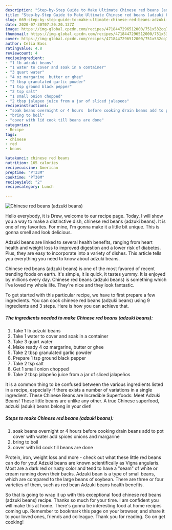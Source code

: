```yaml
---
description: "Step-by-Step Guide to Make Ultimate Chinese red beans (adzuki beans)"
title: "Step-by-Step Guide to Make Ultimate Chinese red beans (adzuki beans)"
slug: 669-step-by-step-guide-to-make-ultimate-chinese-red-beans-adzuki-beans
date: 2020-07-30T07:20:20.137Z
image: https://img-global.cpcdn.com/recipes/4718447296512000/751x532cq70/chinese-red-beans-adzuki-beans-recipe-main-photo.jpg
thumbnail: https://img-global.cpcdn.com/recipes/4718447296512000/751x532cq70/chinese-red-beans-adzuki-beans-recipe-main-photo.jpg
cover: https://img-global.cpcdn.com/recipes/4718447296512000/751x532cq70/chinese-red-beans-adzuki-beans-recipe-main-photo.jpg
author: Celia Bass
ratingvalue: 4.8
reviewcount: 4
recipeingredient:
- "1 lb adzuki beans"
- "1 water to cover and soak in a container"
- "3 quart water"
- "4 oz margarine  butter or ghee"
- "2 tbsp granulated garlic powder"
- "1 tsp ground black pepper"
- "2 tsp salt"
- "1 small onion chopped"
- "2 tbsp jalapeo juice from a jar of sliced jalapeos"
recipeinstructions:
- "soak beans overnight or 4 hours  before cooking drain beans add to pot cover with water add spices onions and margarine"
- "bring to boil"
- "cover with lid cook till beans are done"
categories:
- Recipe
tags:
- chinese
- red
- beans

katakunci: chinese red beans 
nutrition: 165 calories
recipecuisine: American
preptime: "PT33M"
cooktime: "PT30M"
recipeyield: "2"
recipecategory: Lunch

---
```



![Chinese red beans (adzuki beans)](https://img-global.cpcdn.com/recipes/4718447296512000/751x532cq70/chinese-red-beans-adzuki-beans-recipe-main-photo.jpg)

Hello everybody, it is Drew, welcome to our recipe page. Today, I will show you a way to make a distinctive dish, chinese red beans (adzuki beans). It is one of my favorites. For mine, I'm gonna make it a little bit unique. This is gonna smell and look delicious.

Adzuki beans are linked to several health benefits, ranging from heart health and weight loss to improved digestion and a lower risk of diabetes. Plus, they are easy to incorporate into a variety of dishes. This article tells you everything you need to know about adzuki beans.

Chinese red beans (adzuki beans) is one of the most favored of recent trending foods on earth. It's simple, it is quick, it tastes yummy. It is enjoyed by millions every day. Chinese red beans (adzuki beans) is something which I've loved my whole life. They're nice and they look fantastic.


To get started with this particular recipe, we have to first prepare a few ingredients. You can cook chinese red beans (adzuki beans) using 9 ingredients and 3 steps. Here is how you can achieve that.

<!--inarticleads1-->

##### The ingredients needed to make Chinese red beans (adzuki beans):

1. Take 1 lb adzuki beans
1. Take 1 water to cover and soak in a container
1. Take 3 quart water
1. Make ready 4 oz margarine,  butter or ghee
1. Take 2 tbsp granulated garlic powder
1. Prepare 1 tsp ground black pepper
1. Take 2 tsp salt
1. Get 1 small onion chopped
1. Take 2 tbsp jalapeño juice from a jar of sliced jalapeños


It is a common thing to be confused between the various ingredients listed in a recipe, especially if there exists a number of variations in a single ingredient. These Chinese Beans are Incredible Superfoods: Meet Adzuki Beans! These little beans are unlike any other. A true Chinese superfood, adzuki (aduki) beans belong in your diet! 

<!--inarticleads2-->

##### Steps to make Chinese red beans (adzuki beans):

1. soak beans overnight or 4 hours  before cooking drain beans add to pot cover with water add spices onions and margarine
1. bring to boil
1. cover with lid cook till beans are done


Protein, iron, weight loss and more - check out what these little red beans can do for you! Adzuki beans are known scientifically as Vigna angularis. Most are a dark red or rusty color and tend to have a &#34;seam&#34; of white or cream running down their backs. Adzuki bean is a type of small beans, which are compared to the large beans of soybean. There are three or four varieties of them, such as red bean Adzuki beans health benefits. 

So that is going to wrap it up with this exceptional food chinese red beans (adzuki beans) recipe. Thanks so much for your time. I am confident you will make this at home. There's gonna be interesting food at home recipes coming up. Remember to bookmark this page on your browser, and share it to your loved ones, friends and colleague. Thank you for reading. Go on get cooking!
